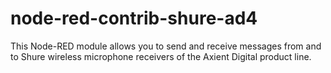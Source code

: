 # node-red-contrib-shure-ad4
This Node-RED module allows you to send and receive messages from and to Shure wireless microphone receivers of the Axient Digital product line.
